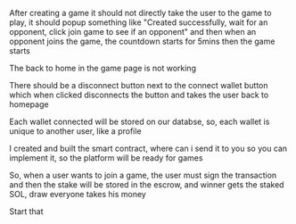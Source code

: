 After creating a game it should not directly take the user to the game to play, it should popup something like "Created successfully, wait for an opponent, click join game to see if an opponent" and then when an opponent joins the game, the countdown starts for 5mins then the game starts


The back to home in the game page is not working

There should be a disconnect button next to the connect wallet button which when clicked disconnects the button and takes the user back to homepage

Each wallet connected will be stored on our databse, so, each wallet is unique to another user, like a profile

I created and built the smart contract, where can i send it to you so you can implement it, so the platform will be ready for games

So, when a user wants to join a game, the user must sign the transaction and then the stake will be stored in the escrow, and winner gets the staked SOL, draw everyone takes his money

Start that


